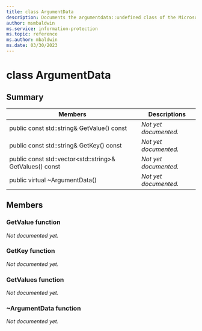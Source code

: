 ```yaml
---
title: class ArgumentData 
description: Documents the argumentdata::undefined class of the Microsoft Information Protection (MIP) SDK.
author: msmbaldwin
ms.service: information-protection
ms.topic: reference
ms.author: mbaldwin
ms.date: 03/30/2023
---
```


# class ArgumentData 
  
## Summary
 Members                        | Descriptions                                
--------------------------------|---------------------------------------------
public const std::string& GetValue() const  | _Not yet documented._
public const std::string& GetKey() const  | _Not yet documented._
public const std::vector\<std::string\>& GetValues() const  | _Not yet documented._
public virtual ~ArgumentData()  | _Not yet documented._
  
## Members
  
### GetValue function
_Not documented yet._

  
### GetKey function
_Not documented yet._

  
### GetValues function
_Not documented yet._

  
### ~ArgumentData function
_Not documented yet._
